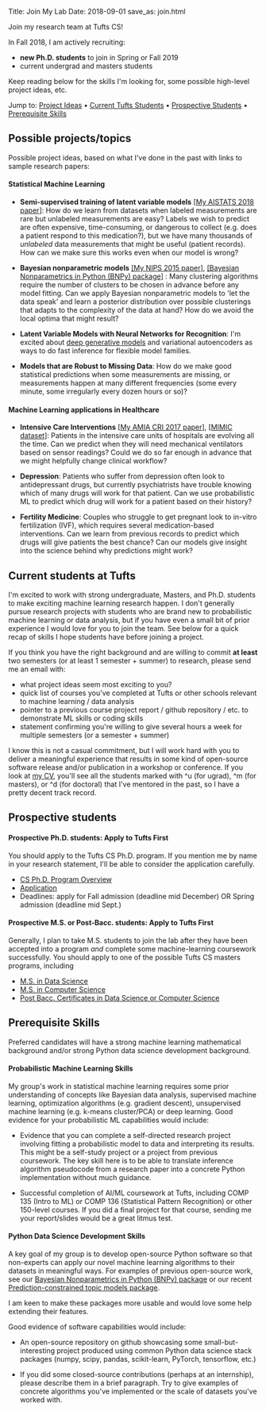 Title: Join My Lab
Date: 2018-09-01
save_as: join.html

Join my research team at Tufts CS!

In Fall 2018, I am actively recruiting:

* **new Ph.D. students** to join in Spring or Fall 2019
* current undergrad and masters students

Keep reading below for the skills I'm looking for, some possible high-level project ideas, etc.

Jump to: [Project Ideas](#project_ideas) &#8226; [Current Tufts Students](#current_tufts_students) &#8226; [Prospective Students](#prospective_students) &#8226; [Prerequisite Skills](#prereq_skills)


<a name="project_ideas"></a>
## Possible projects/topics

Possible project ideas, based on what I've done in the past with links to sample research papers:

#### Statistical Machine Learning

* **Semi-supervised training of latent variable models** [[My AISTATS 2018 paper]({filename}/papers/HughesEtAl_AISTATS_2018.pdf)]: How do we learn from datasets when labeled measurements are rare but unlabeled measurements are easy? Labels we wish to predict are often expensive, time-consuming, or dangerous to collect (e.g. does a patient respond to this medication?), but we have many thousands of *unlabeled* data measurements that might be useful (patient records). How can we make sure this works even when our model is wrong?

* **Bayesian nonparametric models** [[My NIPS 2015 paper]]({filename}/papers/HughesStephensonSudderth_NIPS_2015.pdf), [[Bayesian Nonparametrics in Python (BNPy) package]](https://bnpy.readthedocs.io) : Many clustering algorithms require the number of clusters to be chosen in advance before any model fitting. Can we apply Bayesian nonparametric models to 'let the data speak' and learn a posterior distribution over possible clusterings that adapts to the complexity of the data at hand? How do we avoid the local optima that might result?

* **Latent Variable Models with Neural Networks for Recognition**: I'm excited about [deep generative models](https://www.shakirm.com/slides/DeepGenModelsTutorial.pdf) and variational autoencoders as ways to do fast inference for flexible model families.

* **Models that are Robust to Missing Data**: How do we make good statistical predictions when some measurements are missing, or measurements happen at many different frequencies (some every minute, some irregularly every dozen hours or so)? 


#### Machine Learning applications in Healthcare

* **Intensive Care Interventions** [[My AMIA CRI 2017 paper]({filename}/papers/GhassemiWuHughesEtAl_AMIACRI2017.pdf)], [[MIMIC dataset](https://mimic.physionet.org/)]: Patients in the intensive care units of hospitals are evolving all the time. Can we predict when they will need mechanical ventilators based on sensor readings? Could we do so far enough in advance that we might helpfully change clinical workflow? 

* **Depression**: Patients who suffer from depression often look to antidepressant drugs, but currently psychiatrists have trouble knowing which of many drugs will work for that patient. Can we use probabilistic ML to predict which drug will work for a patient based on their history?

* **Fertility Medicine**: Couples who struggle to get pregnant look to in-vitro fertilization (IVF), which requires several medication-based interventions. Can we learn from previous records to predict which drugs will give patients the best chance? Can our models give insight into the science behind why predictions might work?


<a name="current_tufts_students"> </a>
## Current students at Tufts

I'm excited to work with strong undergraduate, Masters, and Ph.D. students to make exciting machine learning research happen. I don't generally pursue research projects with students who are brand new to probabilistic machine learning or data analysis, but if you have even a small bit of prior experience I would love for you to join the team. See below for a quick recap of skills I hope students have before joining a project.

If you think you have the right background and are willing to commit **at least** two semesters (or at least 1 semester + summer) to research, please send me an email with:

* what project ideas seem most exciting to you?
* quick list of courses you've completed at Tufts or other schools relevant to machine learning / data analysis
* pointer to a previous course project report / github repository / etc. to demonstrate ML skills or coding skills
* statement confirming you're willing to give several hours a week for multiple semesters (or a semester + summer)

I know this is not a casual commitment, but I will work hard with you to deliver a meaningful experience that results in some kind of open-source software release and/or publication in a workshop or conference.
If you look at [my CV](/cv.html), you'll see all the students marked with ^u (for ugrad), ^m (for masters), or ^d (for doctoral) that I've mentored in the past, so I have a pretty decent track record.

<a name="prospective_students"> </a>
## Prospective students

#### Prospective Ph.D. students: Apply to Tufts First

You should apply to the Tufts CS Ph.D. program. If you mention me by name in your research statement, I'll be able to consider the application carefully.

* [CS Ph.D. Program Overview](https://engineering.tufts.edu/cs/current/phd/computer-science)
* [Application](https://gradase.admissions.tufts.edu/apply/)
* Deadlines: apply for Fall admission (deadline mid December) OR Spring admission (deadline mid Sept.)

#### Prospective M.S. or Post-Bacc. students: Apply to Tufts First

Generally, I plan to take M.S. students to join the lab after they have been accepted into a program *and* complete some machine-learning coursework successfully. You should apply to one of the possible Tufts CS masters programs, including

* [M.S. in Data Science](https://asegrad.tufts.edu/academics/explore-graduate-programs/data-science)
* [M.S. in Computer Science](https://engineering.tufts.edu/cs/prospective/masters)
* [Post Bacc. Certificates in Data Science or Computer Science](https://engineering.tufts.edu/cs/prospective/certificate-postbac)



<a name="prereq_skills"></a>
## Prerequisite Skills

Preferred candidates will have a strong machine learning mathematical background and/or strong Python data science development background.

#### Probabilistic Machine Learning Skills

My group's work in statistical machine learning requires some prior understanding of concepts like Bayesian data analysis, supervised machine learning, optimization algorithms (e.g. gradient descent), unsupervised machine learning (e.g. k-means cluster/PCA) or deep learning. Good evidence for your probabilistic ML capabilities would include:

* Evidence that you can complete a self-directed research project involving fitting a probabilistic model to data and interpreting its results. This might be a self-study project or a project from previous coursework. The key skill here is to be able to translate inference algorithm pseudocode from a research paper into a concrete Python implementation without much guidance.

* Successful completion of AI/ML coursework at Tufts, including COMP 135 (Intro to ML) or COMP 136 (Statistical Pattern Recognition) or other 150-level courses. If you did a final project for that course, sending me your report/slides would be a great litmus test.


#### Python Data Science Development Skills

A key goal of my group is to develop open-source Python software so that non-experts can apply our novel machine learning algorithms to their datasets in meaningful ways. For examples of previous open-source work, see our [Bayesian Nonparametrics in Python (BNPy) package](https://bnpy.readthedocs.io) or our recent [Prediction-constrained topic models package](https://github.com/dtak/prediction-constrained-topic-models).

I am keen to make these packages more usable and would love some help extending their features. 

Good evidence of software capabilities would include:

* An open-source repository on github showcasing some small-but-interesting project produced using common Python data science stack packages (numpy, scipy, pandas, scikit-learn, PyTorch, tensorflow, etc.)

* If you did some closed-source contributions (perhaps at an internship), please describe them in a brief paragraph. Try to give examples of concrete algorithms you've implemented or the scale of datasets you've worked with.



